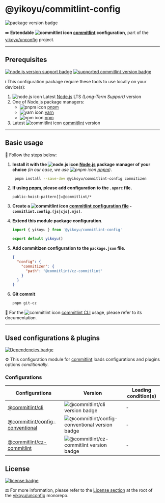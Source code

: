 # @yikoyu/commitlint-config

![package version badge]

➡️ **Extendable ![commitlint icon] [commitlint] configuration**, part of the
[yikoyu/unconfig] project.

[package version badge]: https://img.shields.io/npm/v/@yikoyu/commitlint-config/latest?style=for-the-badge&logo=npm
[commitlint]: https://commitlint.js.org/
[commitlint icon]: https://api.iconify.design/catppuccin/commitlint.svg
[yikoyu/unconfig]: https://github.com/yikoyu/unconfig

---

## Prerequisites

[![node.js version support badge]][node.js]
[![supported commitlint version badge]][commitlint]

[node.js version support badge]: https://img.shields.io/node/v-lts/@commitlint/cli?style=for-the-badge&logo=nodedotjs
[supported commitlint version badge]: https://img.shields.io/github/package-json/dependency-version/yikoyu/unconfig/@commitlint/cli?filename=packages%2Fcommitlint-config%2Fpackage.json&logo=commitlint&style=for-the-badge

ℹ️ This configuration package require these tools to use locally on your
device(s):

1. ![node.js icon] Latest [Node.js] LTS _(Long-Term Support)_ version
2. One of Node.js package managers:
    - ![pnpm icon] [pnpm]
    - ![yarn icon] [yarn]
    - ![npm icon] [npm]
3. Latest ![commitlint icon] [commitlint] version

[node.js]: https://nodejs.org/en/
[node.js icon]: https://api.iconify.design/logos/nodejs-icon.svg
[pnpm]: https://pnpm.io/
[pnpm icon]: https://api.iconify.design/vscode-icons/file-type-light-pnpm.svg
[npm]: https://npmjs.com/
[npm icon]: https://api.iconify.design/logos/npm-icon.svg
[yarn]: https://yarnpkg.com/
[yarn icon]: https://api.iconify.design/logos/yarn.svg

---

## Basic usage

👣 Follow the steps below:

1. **Install it with the ![node.js icon] [Node.js] package manager of your
   choice** _(in our case, we use ![pnpm icon] [pnpm])_.

    ```sh
     pnpm install --save-dev @yikoyu/commitlint-config commitizen
    ```

2. **If using [pnpm], please add configuration to the `.npmrc` file.**

    ```
    public-hoist-pattern[]=@commitlint/*
    ```

3. **Create a ![commitlint icon] [commitlint configuration file] - `commitlint.config.(js|cjs|.mjs)`**.

4. **Extend this module package configuration.**

    ```js
    import { yikoyu } from '@yikoyu/commitlint-config'

    export default yikoyu()
    ```

5. **Add commitizen configuration to the `package.json` file.**

    ```json
    {
      "config": {
        "commitizen": {
          "path": "@commitlint/cz-commitlint"
        }
      }
    }
    ```

6. **Git commit**

    ```sh
    pnpm git-cz
    ```

📖 For the ![commitlint icon] [commitlint CLI] usage, please refer to its
documentation.

[commitlint configuration file]: https://commitlint.js.org/reference/configuration.html
[commitlint cli]: https://commitlint.js.org/reference/cli.html

---

## Used configurations & plugins

[![Dependencies badge]][dependencies url]

⚙️ This configuration module for [commitlint] loads configurations and plugins
options _conditionally_.

[dependencies badge]: https://img.shields.io/librariesio/release/npm/@yikoyu/commitlint-config?style=for-the-badge
[dependencies url]: https://libraries.io/npm/@yikoyu%2Fcommitlint-config

### Configurations

| Configurations                      | Version                                           | Loading condition(s) |
| ----------------------------------- | ------------------------------------------------- | -------------------- |
| [@commitlint/cli]                   | ![@commitlint/cli version badge]                  | -                    |
| [@commitlint/config-conventional]   | ![@commitlint/config-conventional version badge]  | -                    |
| [@commitlint/cz-commitlint]         | ![@commitlint/cz-commitlint version badge]        | -                    |

[@commitlint/cli]: https://github.com/conventional-changelog/commitlint
[@commitlint/cli version badge]: https://img.shields.io/npm/v/@commitlint/cli?logo=npm&style=flat-square

[@commitlint/config-conventional]: https://github.com/conventional-changelog/commitlint
[@commitlint/config-conventional version badge]: https://img.shields.io/npm/v/@commitlint/config-conventional?logo=npm&style=flat-square

[@commitlint/cz-commitlint]: https://github.com/conventional-changelog/commitlint
[@commitlint/cz-commitlint version badge]: https://img.shields.io/npm/v/@commitlint/cz-commitlint?logo=npm&style=flat-square

## License

[![license badge]][license]

⚖️ For more information, please refer to the [License section] at the root of
the [yikoyu/unconfig] monorepo.

[license badge]: https://img.shields.io/github/license/yikoyu/unconfig?style=for-the-badge
[license]: ../../LICENSE
[license section]: https://github.com/yikoyu/unconfig#License
